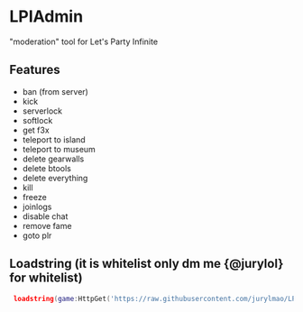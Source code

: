 # LPIAdmin
"moderation" tool for Let's Party Infinite

## Features
- ban (from server)
- kick
- serverlock
- softlock
- get f3x
- teleport to island
- teleport to museum
- delete gearwalls
- delete btools
- delete everything
- kill
- freeze
- joinlogs
- disable chat
- remove fame
- goto plr

## Loadstring (it is whitelist only dm me {@jurylol} for whitelist)
```lua
 loadstring(game:HttpGet('https://raw.githubusercontent.com/jurylmao/LPIAdmin/refs/heads/main/Script.lua'))()
```
